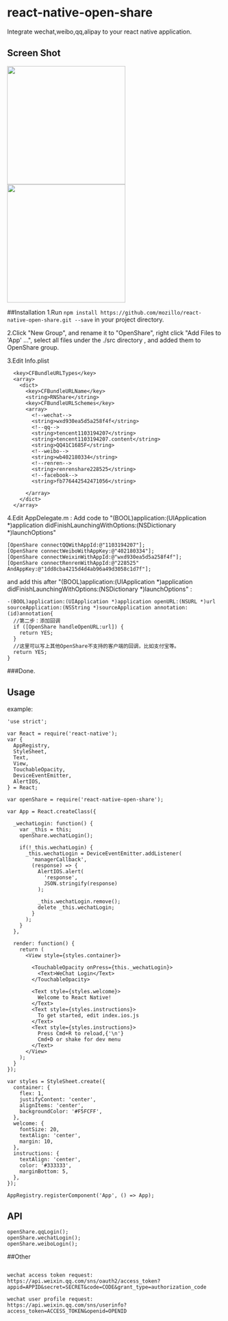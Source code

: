 # react-native-open-share
Integrate wechat,weibo,qq,alipay to your react native application.
## Screen Shot

<img src="https://raw.githubusercontent.com/mozillo/react-native-open-share/master/screenshot_1.png" width="276"/>
<img src="https://raw.githubusercontent.com/mozillo/react-native-open-share/master/screentshot_2.png" width="276"/>

##Installation
1.Run `npm install https://github.com/mozillo/react-native-open-share.git --save` in your project directory.

2.Click "New Group", and rename it to "OpenShare", right click "Add Files to 'App' ...", select all files under the ./src directory , and added them to OpenShare group.

3.Edit Info.plist

```
  <key>CFBundleURLTypes</key>
  <array>
    <dict>
      <key>CFBundleURLName</key>
      <string>RNShare</string>
      <key>CFBundleURLSchemes</key>
      <array>
        <!--wechat-->
        <string>wxd930ea5d5a258f4f</string>
        <!--qq-->
        <string>tencent1103194207</string>
        <string>tencent1103194207.content</string>
        <string>QQ41C1685F</string>
        <!--weibo-->
        <string>wb402180334</string>
        <!--renren-->
        <string>renrenshare228525</string>
        <!--facebook-->
        <string>fb776442542471056</string>
        
      </array>
    </dict>
  </array>
```

4.Edit AppDelegate.m :
	Add code to "(BOOL)application:(UIApplication *)application didFinishLaunchingWithOptions:(NSDictionary *)launchOptions"

```
[OpenShare connectQQWithAppId:@"1103194207"];
[OpenShare connectWeiboWithAppKey:@"402180334"];
[OpenShare connectWeixinWithAppId:@"wxd930ea5d5a258f4f"];
[OpenShare connectRenrenWithAppId:@"228525" AndAppKey:@"1dd8cba4215d4d4ab96a49d3058c1d7f"];
```

and add this after "(BOOL)application:(UIApplication *)application didFinishLaunchingWithOptions:(NSDictionary *)launchOptions" :

```
-(BOOL)application:(UIApplication *)application openURL:(NSURL *)url sourceApplication:(NSString *)sourceApplication annotation:(id)annotation{
  //第二步：添加回调
  if ([OpenShare handleOpenURL:url]) {
    return YES;
  }
  //这里可以写上其他OpenShare不支持的客户端的回调，比如支付宝等。
  return YES;
}
```

###Done.

## Usage

example: 

```
'use strict';

var React = require('react-native');
var {
  AppRegistry,
  StyleSheet,
  Text,
  View,
  TouchableOpacity,
  DeviceEventEmitter,
  AlertIOS,
} = React;

var openShare = require('react-native-open-share');

var App = React.createClass({

  _wechatLogin: function() {
    var _this = this;
    openShare.wechatLogin();

    if(!_this.wechatLogin) {
      _this.wechatLogin = DeviceEventEmitter.addListener(
        'managerCallback',
        (response) => {
          AlertIOS.alert(
            'response',
            JSON.stringify(response)
          );
          
          _this.wechatLogin.remove();
          delete _this.wechatLogin;
        }
      );
    }
  },

  render: function() {
    return (
      <View style={styles.container}>

        <TouchableOpacity onPress={this._wechatLogin}>
          <Text>WeChat Login</Text>
        </TouchableOpacity>

        <Text style={styles.welcome}>
          Welcome to React Native!
        </Text>
        <Text style={styles.instructions}>
          To get started, edit index.ios.js
        </Text>
        <Text style={styles.instructions}>
          Press Cmd+R to reload,{'\n'}
          Cmd+D or shake for dev menu
        </Text>
      </View>
    );
  }
});

var styles = StyleSheet.create({
  container: {
    flex: 1,
    justifyContent: 'center',
    alignItems: 'center',
    backgroundColor: '#F5FCFF',
  },
  welcome: {
    fontSize: 20,
    textAlign: 'center',
    margin: 10,
  },
  instructions: {
    textAlign: 'center',
    color: '#333333',
    marginBottom: 5,
  },
});

AppRegistry.registerComponent('App', () => App);

```
## API

```
openShare.qqLogin();
openShare.wechatLogin();
openShare.weiboLogin();
```

##Other
```

wechat access token request: 
https://api.weixin.qq.com/sns/oauth2/access_token?appid=APPID&secret=SECRET&code=CODE&grant_type=authorization_code

wechat user profile request:
https://api.weixin.qq.com/sns/userinfo?access_token=ACCESS_TOKEN&openid=OPENID

